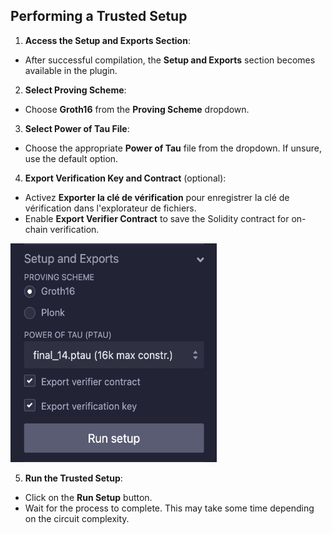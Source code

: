 ## Performing a Trusted Setup

1. **Access the Setup and Exports Section**:

- After successful compilation, the **Setup and Exports** section becomes available in the plugin.

2. **Select Proving Scheme**:

- Choose **Groth16** from the **Proving Scheme** dropdown.

3. **Select Power of Tau File**:

- Choose the appropriate **Power of Tau** file from the dropdown. If unsure, use the default option.

4. **Export Verification Key and Contract** (optional):

- Activez **Exporter la clé de vérification** pour enregistrer la clé de vérification dans l'explorateur de fichiers.
- Enable **Export Verifier Contract** to save the Solidity contract for on-chain verification.

<img src="https://raw.githubusercontent.com/ethereum/remix-workshops/master/CircomHashChecker/step-5/images/trusted_setup.png" alt="trusted-setup" width=330 height=350>

5. **Run the Trusted Setup**:

- Click on the **Run Setup** button.
- Wait for the process to complete. This may take some time depending on the circuit complexity.